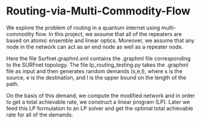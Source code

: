 # Routing-via-Multi-Commodity-Flow
We explore the problem of routing in a quantum internet using multi-commodity flow. In this project, we assume that all of the repeaters are based on atomic ensemble and linear optics. Moreover, we assume that any node in the network can act as an end node as well as a repeater node.

Here the file Surfnet.graphml.xml contains the .graphml file corresponding to the SURFnet topology. The file lp_routing_testing.py takes the .graphml file as input and then generates random demands (s,e,l), where s is the source, e is the destination, and l is the upper bound on the length of the path.

On the basis of this demand, we compute the modified network and in order to get a total achievable rate, we construct a linear program (LP). Later we feed this LP formulation to an LP solver and get the optimal total achievable rate for all of the demands. 
